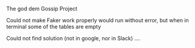 The god dem Gossip Project

Could not make Faker work properly
would run without error, but when in terminal some of the tables are empty

Could not find solution (not in google, nor in Slack) ....
